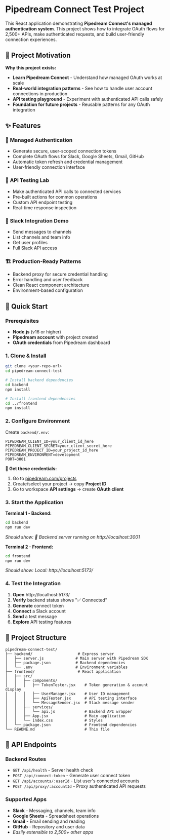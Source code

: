 # Pipedream Connect Test Project

This React application demonstrating **Pipedream Connect's managed authentication system**. This project shows how to integrate OAuth flows for 2,500+ APIs, make authenticated requests, and build user-friendly connection experiences.

## 🎯 Project Motivation

**Why this project exists:**
- **Learn Pipedream Connect** - Understand how managed OAuth works at scale
- **Real-world integration patterns** - See how to handle user account connections in production
- **API testing playground** - Experiment with authenticated API calls safely
- **Foundation for future projects** - Reusable patterns for any OAuth integration

## ✨ Features

### 🔐 **Managed Authentication**
- Generate secure, user-scoped connection tokens
- Complete OAuth flows for Slack, Google Sheets, Gmail, GitHub
- Automatic token refresh and credential management
- User-friendly connection interface

### 🧪 **API Testing Lab**
- Make authenticated API calls to connected services
- Pre-built actions for common operations
- Custom API endpoint testing
- Real-time response inspection

### 💬 **Slack Integration Demo**
- Send messages to channels
- List channels and team info
- Get user profiles
- Full Slack API access

### 🏗️ **Production-Ready Patterns**
- Backend proxy for secure credential handling
- Error handling and user feedback
- Clean React component architecture
- Environment-based configuration

## 🚀 Quick Start

### Prerequisites
- **Node.js** (v16 or higher) 
- **Pipedream account** with project created
- **OAuth credentials** from Pipedream dashboard

### 1. Clone & Install
```bash
git clone <your-repo-url>
cd pipedream-connect-test

# Install backend dependencies
cd backend
npm install

# Install frontend dependencies  
cd ../frontend
npm install
```

### 2. Configure Environment

Create `backend/.env`:
```env
PIPEDREAM_CLIENT_ID=your_client_id_here
PIPEDREAM_CLIENT_SECRET=your_client_secret_here
PIPEDREAM_PROJECT_ID=your_project_id_here
PIPEDREAM_ENVIRONMENT=development
PORT=3001
```

**🔑 Get these credentials:**
1. Go to [pipedream.com/projects](https://pipedream.com/projects)
2. Create/select your project → copy **Project ID**
3. Go to workspace **API settings** → create **OAuth client**

### 3. Start the Application

**Terminal 1 - Backend:**
```bash
cd backend
npm run dev
```
*Should show: 🚀 Backend server running on http://localhost:3001*

**Terminal 2 - Frontend:**
```bash
cd frontend  
npm run dev
```
*Should show: Local: http://localhost:5173/*

### 4. Test the Integration

1. **Open** http://localhost:5173/
2. **Verify** backend status shows "✅ Connected" 
3. **Generate** connect token
4. **Connect** a Slack account
5. **Send** a test message
6. **Explore** API testing features

## 📁 Project Structure

```
pipedream-connect-test/
├── backend/                    # Express server
│   ├── server.js              # Main server with Pipedream SDK
│   ├── package.json           # Backend dependencies
│   └── .env                   # Environment variables
├── frontend/                   # React application
│   ├── src/
│   │   ├── components/
│   │   │   ├── TokenTester.jsx    # Token generation & account display
│   │   │   ├── UserManager.jsx    # User ID management
│   │   │   ├── ApiTester.jsx      # API testing interface
│   │   │   └── MessageSender.jsx  # Slack message sender
│   │   ├── services/
│   │   │   └── api.js             # Backend API wrapper
│   │   ├── App.jsx                # Main application
│   │   └── index.css              # Styles
│   └── package.json               # Frontend dependencies
└── README.md                      # This file
```

## 🔧 API Endpoints

### Backend Routes
- `GET /api/health` - Server health check
- `POST /api/connect-token` - Generate user connect token  
- `GET /api/accounts/:userId` - List user's connected accounts
- `POST /api/proxy/:accountId` - Proxy authenticated API requests

### Supported Apps
- **Slack** - Messaging, channels, team info
- **Google Sheets** - Spreadsheet operations  
- **Gmail** - Email sending and reading
- **GitHub** - Repository and user data
- *Easily extensible to 2,500+ other apps*
